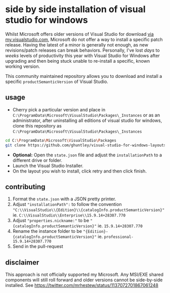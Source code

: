 # side by side installation of visual studio for windows

Whilst Microsoft offers older versions of Visual Studio for download [via my.visualstudio.com](https://t.co/HJgKTpg5mq?amp=1), Microsoft do not offer a way to install a specific patch release. Having the latest of a minor is generally not enough, as new revisions/patch releases can break behaviors. Personally, I've lost _days_ to _weeks_ levels of productivity this year with Visual Studio for Windows after upgrading and then being stuck unable to re-install a specific, known working version.

This community maintained repository allows you to download and install a specific `productSemanticVersion` of Visual Studio. 

## usage

- Cherry pick a particular version and place in `C:\ProgramData\Microsoft\VisualStudio\Packages\_Instances` or as an administrator, after uninstalling all editions of visual studio for windows, clone this repository as `C:\ProgramData\Microsoft\VisualStudio\Packages\_Instances`

```bash
cd C:\ProgramData\Microsoft\VisualStudio\Packages
git clone https://github.com/ghuntley/visual-studio-for-windows-layouts _Instances
```

- **Optional:** Open the `state.json` file and adjust the `installationPath` to a different drive or folder.
- Launch the Visual Studio Installer.
- On the layout you wish to install, click retry and then click finish.

## contributing

1. Format the `state.json` with a JSON pretty printer.
2. Adjust `"installationPath":` to follow the convention `"C:\\VisualStudio\\{Edition}\\{catalogInfo.productSemanticVersion}"` ie. `C:\\VisualStudio\\Enterprise\\15.9.14+28307.770`
3. Adjust `"properties.nickname:"` to be `"{catalogInfo.productSemanticVersion}"` ie. `15.9.14+28307.770`
4. Rename the instance folder to be `"{Edition}-{catalogInfo.productSemanticVersion}"` ie. `professional-15.9.14+28307.770`
5. Send in the pull-request

## disclaimer

This approach is not officially supported my Microsoft. Any MSI/EXE shared components will still roll forward and older versions cannot be side-by-side installed. See https://twitter.com/mrhestew/status/1137072701867061248
